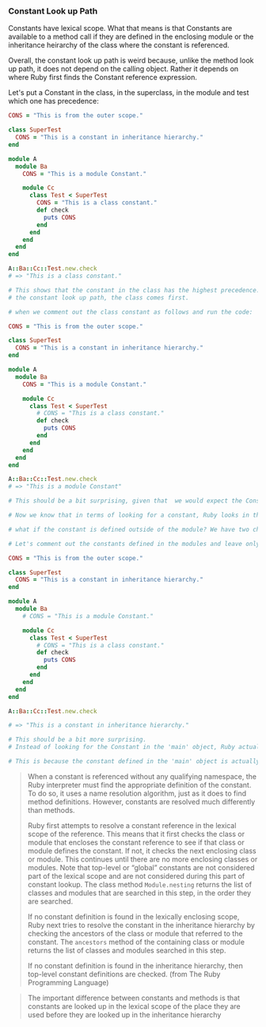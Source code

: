 ### Constant Look up Path

Constants have lexical scope. What that means is that Constants are available to a method call if they are defined in the enclosing module or the inheritance heirarchy of the class where the constant is referenced.

Overall, the constant look up path is weird because, unlike the method look up path, it does not depend on the calling object. Rather it depends on where Ruby first finds the Constant reference expression.

Let's put a Constant in the class, in the superclass, in the module and test which one has precedence:

```ruby
CONS = "This is from the outer scope."

class SuperTest
  CONS = "This is a constant in inheritance hierarchy."
end

module A
  module Ba
    CONS = "This is a module Constant."

    module Cc
      class Test < SuperTest
        CONS = "This is a class constant."
        def check
          puts CONS
        end
      end
    end
  end
end

A::Ba::Cc::Test.new.check
# => "This is a class constant."

# This shows that the constant in the class has the highest precedence. Or, that for
# the constant look up path, the class comes first.

# when we comment out the class constant as follows and run the code:

CONS = "This is from the outer scope."

class SuperTest
  CONS = "This is a constant in inheritance hierarchy."
end

module A
  module Ba
    CONS = "This is a module Constant."

    module Cc
      class Test < SuperTest
        # CONS = "This is a class constant."
        def check
          puts CONS
        end
      end
    end
  end
end

A::Ba::Cc::Test.new.check
# => "This is a module Constant"

# This should be a bit surprising, given that  we would expect the Constant in the superclass to have precedence. This is what it means to have lexical scope. When it comes to finding  a constant, Ruby looks wherever the call for the constant comes up and then goes outward in the nested modules.

# Now we know that in terms of looking for a constant, Ruby looks in the nested structure first.

# what if the constant is defined outside of the module? We have two choices: either the constant is defined in the superclass or it is defined in the 'main' object.

# Let's comment out the constants defined in the modules and leave only the ones defined in the 'main' scope and then in the superclass.

CONS = "This is from the outer scope."

class SuperTest
  CONS = "This is a constant in inheritance hierarchy."
end

module A
  module Ba
    # CONS = "This is a module Constant."

    module Cc
      class Test < SuperTest
        # CONS = "This is a class constant."
        def check
          puts CONS
        end
      end
    end
  end
end

A::Ba::Cc::Test.new.check

# => "This is a constant in inheritance hierarchy."

# This should be a bit more surprising.
# Instead of looking for the Constant in the 'main' object, Ruby actually looks for the constant in the superclass.

# This is because the constant defined in the 'main' object is actually defined for an object in the Object class. (This part I am not sure, but something like this is true, because when we run `self.class` we get Object.) And Object is the superclass of SuperTest. That means, Object comes after SuperTest in the inheritance heirarchy.

```

> When a constant is referenced without any qualifying namespace, the Ruby interpreter must find the appropriate definition of the  constant. To do so, it uses a name resolution algorithm, just as it does to find method definitions. However, constants are resolved much  differently than methods.
>
> Ruby first attempts to resolve a constant reference in the lexical scope of the reference. This means that it first checks the class or  module that encloses the constant reference to see if that class or module defines the constant. If not, it checks the next enclosing class or module. This continues until there are no more enclosing classes or  modules. Note that top-level or “global” constants are not considered  part of the lexical scope and are not considered during this part of  constant lookup. The class method `Module.nesting` returns the list of  classes and modules that are searched in this step, in the order they  are searched.
>
> If no constant definition is found in the lexically enclosing scope, Ruby next tries to resolve the constant in the inheritance  hierarchy by checking the ancestors of the class or module that referred      to the constant. The `ancestors` method  of the containing class or module returns the list of classes and modules searched in this step.
>
> If no constant definition is found in the inheritance hierarchy, then top-level constant definitions are checked. (from The Ruby Programming Language)

>The important difference between constants and methods is that constants are looked up in the lexical scope of the place they are used before they are looked up in the inheritance hierarchy